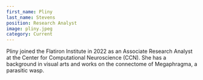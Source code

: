 ```yaml
---
first_name: Pliny 
last_name: Stevens
position: Research Analyst
image: pliny.jpeg
category: Current
---
```

Pliny joined the Flatiron Institute in 2022 as an Associate Research Analyst at the Center for Computational Neuroscience (CCN). She has a background in visual arts and works on the connectome of Megaphragma, a parasitic wasp.